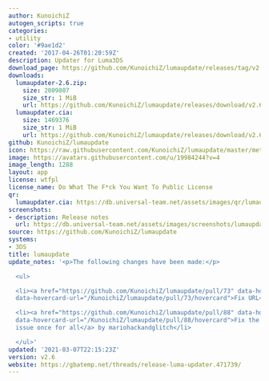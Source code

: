 ```yaml
---
author: KunoichiZ
autogen_scripts: true
categories:
- utility
color: '#9ae1d2'
created: '2017-04-26T01:20:59Z'
description: Updater for Luma3DS
download_page: https://github.com/KunoichiZ/lumaupdate/releases/tag/v2.6
downloads:
  lumaupdater-2.6.zip:
    size: 2009807
    size_str: 1 MiB
    url: https://github.com/KunoichiZ/lumaupdate/releases/download/v2.6/lumaupdater-2.6.zip
  lumaupdater.cia:
    size: 1469376
    size_str: 1 MiB
    url: https://github.com/KunoichiZ/lumaupdate/releases/download/v2.6/lumaupdater.cia
github: KunoichiZ/lumaupdate
icon: https://raw.githubusercontent.com/KunoichiZ/lumaupdate/master/meta/icon.png
image: https://avatars.githubusercontent.com/u/19984244?v=4
image_length: 1288
layout: app
license: wtfpl
license_name: Do What The F*ck You Want To Public License
qr:
  lumaupdater.cia: https://db.universal-team.net/assets/images/qr/lumaupdater.cia.png
screenshots:
- description: Release notes
  url: https://db.universal-team.net/assets/images/screenshots/lumaupdate/release-notes.png
source: https://github.com/KunoichiZ/lumaupdate
systems:
- 3DS
title: lumaupdate
update_notes: '<p>The following changes have been made:</p>

  <ul>

  <li><a href="https://github.com/KunoichiZ/lumaupdate/pull/73" data-hovercard-type="pull_request"
  data-hovercard-url="/KunoichiZ/lumaupdate/pull/73/hovercard">Fix URL</a> by NightYoshi370</li>

  <li><a href="https://github.com/KunoichiZ/lumaupdate/pull/88" data-hovercard-type="pull_request"
  data-hovercard-url="/KunoichiZ/lumaupdate/pull/88/hovercard">Fix the http location
  issue once for all</a> by mariohackandglitch</li>

  </ul>'
updated: '2021-03-07T22:15:23Z'
version: v2.6
website: https://gbatemp.net/threads/release-luma-updater.471739/
---
```

